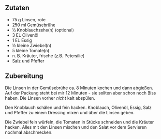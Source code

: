 ## Zutaten

- 75 g     Linsen, rote
- 250 ml   Gemüsebrühe
- ½    Knoblauchzehe(n) (optional)
- 3 EL     Olivenöl
- 1 EL     Essig
- ½ kleine     Zwiebel(n)
- 5 kleine     Tomate(n)
- n. B.    Kräuter, frische (z.B. Petersilie)
- Salz und Pfeffer

## Zubereitung

Die Linsen in der Gemüsebrühe ca. 8 Minuten kochen und dann abgießen. Auf der Packung steht bei mir 12 Minuten - sie sollten aber schon noch Biss haben. Die Linsen vorher *nicht* kalt abspülen. 

Den Knoblauch schälen und fein hacken. Knoblauch, Olivenöl, Essig, Salz und Pfeffer zu einem Dressing mixen und über die Linsen geben.

Die Zwiebel fein würfeln, die Tomaten in Stücke schneiden und die Kräuter hacken. Alles mit den Linsen mischen und den Salat vor dem Servieren nochmal abschmecken.
